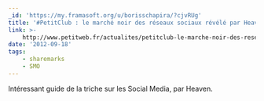 ```yaml
---
_id: 'https://my.framasoft.org/u/borisschapira/?cjvRUg'
title: '#PetitClub : le marché noir des réseaux sociaux révélé par Heaven'
link: >-
    http://www.petitweb.fr/actualites/petitclub-le-marche-noir-des-reseaux-sociaux-revele-par-heaven/
date: '2012-09-18'
tags:
    - sharemarks
    - SMO
---
```


<div class="markdown"><p>Intéressant guide de la triche sur les Social Media, par Heaven.
</p></div>
